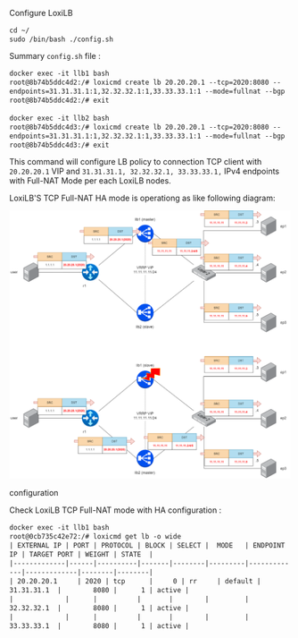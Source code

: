 
Configure LoxiLB

```
cd ~/
sudo /bin/bash ./config.sh
```

Summary `config.sh` file :
```
docker exec -it llb1 bash
root@8b74b5ddc4d2:/# loxicmd create lb 20.20.20.1 --tcp=2020:8080 --endpoints=31.31.31.1:1,32.32.32.1:1,33.33.33.1:1 --mode=fullnat --bgp
root@8b74b5ddc4d2:/# exit

docker exec -it llb2 bash
root@8b74b5ddc4d3:/# loxicmd create lb 20.20.20.1 --tcp=2020:8080 --endpoints=31.31.31.1:1,32.32.32.1:1,33.33.33.1:1 --mode=fullnat --bgp
root@8b74b5ddc4d3:/# exit

```

This command will configure LB policy to connection TCP client with `20.20.20.1` VIP and `31.31.31.1, 32.32.32.1, 33.33.33.1,` IPv4 endpoints with Full-NAT Mode per each LoxiLB nodes.

LoxiLB'S TCP Full-NAT HA mode is operationg as like following diagram:

![configuration](./assets/configuration.png)

configuration

Check LoxiLB TCP Full-NAT mode with HA configuration :
```
docker exec -it llb1 bash
root@0cb735c42e72:/# loxicmd get lb -o wide
| EXTERNAL IP | PORT | PROTOCOL | BLOCK | SELECT |  MODE   | ENDPOINT IP | TARGET PORT | WEIGHT | STATE  |
|-------------|------|----------|-------|--------|---------|-------------|-------------|--------|--------|
| 20.20.20.1     | 2020 | tcp      |     0 | rr     | default | 31.31.31.1  |        8080 |      1 | active |
|             |      |          |       |        |         | 32.32.32.1  |        8080 |      1 | active |
|             |      |          |       |        |         | 33.33.33.1  |        8080 |      1 | active |
```

